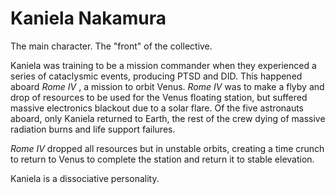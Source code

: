 # Kaniela Nakamura

The main character. The "front" of the collective.

Kaniela was training to be a mission commander when they experienced a series of cataclysmic events, producing PTSD and DID. This happened aboard *Rome IV* , a mission to orbit Venus. *Rome IV* was to make a flyby and drop of resources to be used for the Venus floating station, but suffered massive electronics blackout due to a solar flare. Of the five astronauts aboard, only Kaniela returned to Earth, the rest of the crew dying of massive radiation burns and life support failures.

*Rome IV* dropped all resources but in unstable orbits, creating a time crunch to return to Venus to complete the station and return it to stable elevation.

Kaniela is a dissociative personality.
